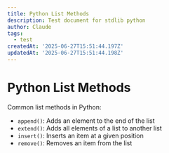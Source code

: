 ```yaml
---
title: Python List Methods
description: Test document for stdlib python
author: Claude
tags:
  - test
createdAt: '2025-06-27T15:51:44.197Z'
updatedAt: '2025-06-27T15:51:44.198Z'
---
```

# Python List Methods

Common list methods in Python:

- `append()`: Adds an element to the end of the list
- `extend()`: Adds all elements of a list to another list
- `insert()`: Inserts an item at a given position
- `remove()`: Removes an item from the list
